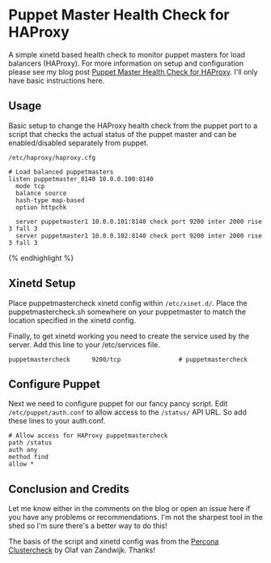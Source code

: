 Puppet Master Health Check for HAProxy
==========================

A simple xinetd based health check to monitor puppet masters for load balancers (HAProxy). For more information on setup and configuration please see my blog post [Puppet Master Health Check for HAProxy](http://uberobert.com/puppet_master_health_check_haproxy/). I'll only have basic instructions here.

## Usage

Basic setup to change the HAProxy health check from the puppet port to a script that checks the actual status of the puppet master and can be enabled/disabled separately from puppet.

`/etc/haproxy/haproxy.cfg`

    # Load balanced puppetmasters
    listen puppetmaster_8140 10.0.0.100:8140
      mode tcp
      balance source
      hash-type map-based
      option httpchk
    
      server puppetmaster1 10.0.0.101:8140 check port 9200 inter 2000 rise 3 fall 3
      server puppetmaster1 10.0.0.102:8140 check port 9200 inter 2000 rise 3 fall 3
{% endhighlight %}

## Xinetd Setup

Place puppetmastercheck xinetd config within `/etc/xinet.d/`. Place the puppetmastercheck.sh somewhere on your puppetmaster to match the location specified in the xinetd config.

Finally, to get xinetd working you need to create the service used by the server. Add this line to your /etc/services file.

`puppetmastercheck      9200/tcp                # puppetmastercheck`

## Configure Puppet

Next we need to configure puppet for our fancy pancy script. Edit `/etc/puppet/auth.conf` to allow access to the `/status/` API URL. So add these lines to your auth.conf.


    # Allow access for HAProxy puppetmastercheck
    path /status
    auth any
    method find
    allow *


## Conclusion and Credits

Let me know either in the comments on the blog or open an issue here if you have any problems or recommendations. I'm not the sharpest tool in the shed so I'm sure there's a better way to do this!

The basis of the script and xinetd config was from the [Percona Clustercheck](https://github.com/olafz/percona-clustercheck) by Olaf van Zandwijk. Thanks!
